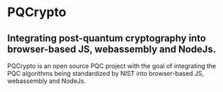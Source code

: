 PQCrypto
===

Integrating post-quantum cryptography into browser-based JS, webassembly and NodeJs.
---

PQCrypto is an open source PQC project with the goal of integrating the PQC algorithms being standardized by NIST into browser-based JS, webassembly and NodeJs.



